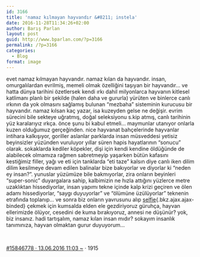 ```yaml
---
id: 3166
title: 'namaz kılmayan hayvandır &#8211; instela'
date: 2016-11-28T11:34:26+02:00
author: Barış Parlan
layout: post
guid: http://www.bparlan.com/?p=3166
permalink: /?p=3166
categories:
  - Blog
format: image
---
```

<div class="ttr_start">
</div>

evet namaz kılmayan hayvandır. namaz kılan da hayvandır. insan, omurgalılardan evrilmiş, memeli olmak özelliğini taşıyan bir hayvandır&#8230; ve hatta dünya tarihini özetlersek kendi ırkı dahil milyonlarca hayvanın kitlesel katlimanı planlı bir şekilde (halen daha ve gururla) yürüten ve binlerce canlı ırkının da yok olmasını sağlamış bulunan &#8220;mezbaha&#8221; sisteminin kurucusu bir hayvandır. namaz kılsan kaç yazar, isa kuzeyden gelse ne değişir. evrim sürecini bile sekteye uğratmış, doğal seleksiyonu s.kip atmış, canlı tarihinin yüz karalarıyız ırkça. önce şunu bi kabul etmeli&#8230; maymunlar utanıyor onlarla kuzen olduğumuz gerçeğinden. nice hayvanat bahçelerinde hayvanlar intihara kalkışıyor, goriller aslanlar parklarda insan müsveddesi yetisiz beyinsizler yüzünden vuruluyor yıllar süren hapis hayatlarının &#8220;sonucu&#8221; olarak. sokaklarda kediler köpekler, dişi için kendi kendine öldüğünde de alabilecek olmamıza rağmen sabretmeyip yaşarken bütün kafasını kestiğimiz filler, yağı ve eti için tanklarda &#8220;eti taze&#8221; kalsın diye canlı iken dilim dilim kesilmeye devam edilen balinalar bize bakıyorlar ve diyorlar ki &#8220;neden ey insan?&#8221;. yunuslar yüzümüze bile bakmıyorlar, zira onların beyinleri &#8220;super-sonic&#8221; duyargalara sahip, kalbimizin ne hızla attığını yüzlerce metre uzaklıktan hissediyorlar, insan yapımı tekne içinde kalp krizi geçiren ve ölen adamı hissediyorlar, &#8220;saygı duyuyorlar&#8221; ve &#8220;ölümüne üzülüyorlar&#8221; teknenin etrafında toplanıp&#8230; ve sonra biz onların yavrusunu alıp [selfie](https://tr.instela.com/selfie--142702 "selfie"){.bkz.ajax.ajax-binded} çekmek için kumsalda elden ele gezdiriyoruz güruhça, hayvan ellerimizde ölüyor, cesedini de kuma bırakıyoruz, annesi ne düşünür? yok, biz insanız. hadi tartışalım, namaz kılan insan mıdır? sokayım insanlık tanımınıza, hayvan olmaktan gurur duyuyorum&#8230;

&nbsp;

<div class="date-permalink">
  <a class="permalink ajax ajax-binded" title="namaz kılmayan hayvandır" href="https://tr.instela.com/namaz-kilmayan-hayvandir---15846778">#15846778 · <time datetime="2016-06-13T11:03:23+0300">13.06.2016 11:03</time><time title="13.06.2016 15:28" datetime="2016-06-13T15:28:14+0300"> ~</time></a> · <span title="okunma sayısı"><i class="fa fa-line-chart"></i> 1915</span>
</div>

<div class="ttr_end">
</div>